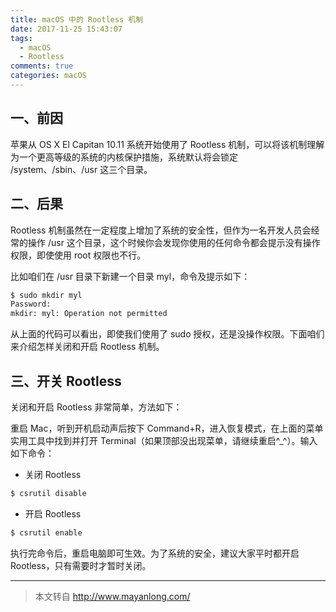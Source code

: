 ```yaml
---
title: macOS 中的 Rootless 机制
date: 2017-11-25 15:43:07
tags:
  - macOS
  - Rootless
comments: true
categories: macOS
---
```



## 一、前因

苹果从 OS X El Capitan 10.11 系统开始使用了 Rootless 机制，可以将该机制理解为一个更高等级的系统的内核保护措施，系统默认将会锁定 /system、/sbin、/usr 这三个目录。
<!-- more -->
## 二、后果

Rootless 机制虽然在一定程度上增加了系统的安全性，但作为一名开发人员会经常的操作 /usr 这个目录，这个时候你会发现你使用的任何命令都会提示没有操作权限，即使使用 root 权限也不行。

比如咱们在 /usr 目录下新建一个目录 myl，命令及提示如下：

```bash
$ sudo mkdir myl
Password:
mkdir: myl: Operation not permitted
```

从上面的代码可以看出，即使我们使用了 sudo 授权，还是没操作权限。下面咱们来介绍怎样关闭和开启 Rootless 机制。

## 三、开关 Rootless

关闭和开启 Rootless 非常简单，方法如下：

重启 Mac，听到开机启动声后按下 Command+R，进入恢复模式，在上面的菜单实用工具中找到并打开 Terminal（如果顶部没出现菜单，请继续重启^_^）。输入如下命令：

* 关闭 Rootless
```bash
$ csrutil disable
```
* 开启 Rootless
```bash
$ csrutil enable
```
执行完命令后，重启电脑即可生效。为了系统的安全，建议大家平时都开启 Rootless，只有需要时才暂时关闭。

***

>本文转自 http://www.mayanlong.com/